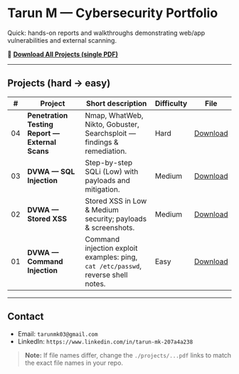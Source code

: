 # Tarun M — Cybersecurity Portfolio

Quick: hands-on reports and walkthroughs demonstrating web/app vulnerabilities and external scanning.

📄 **[Download All Projects (single PDF)](./Cybersecurity_Projects.pdf)**

---

## Projects (hard → easy)

| #  | Project | Short description | Difficulty | File |
|----|---------|-------------------|------------|------|
| 04 | **Penetration Testing Report — External Scans** | Nmap, WhatWeb, Nikto, Gobuster, Searchsploit — findings & remediation. | Hard | [Download](./projects/Penetration_Testing_Report_TarunM_FINAL_Optimized.pdf) |
| 03 | **DVWA — SQL Injection** | Step-by-step SQLi (Low) with payloads and mitigation. | Medium | [Download](./projects/DVWA_SQLi_StepByStep_Compressed.pdf) |
| 02 | **DVWA — Stored XSS** | Stored XSS in Low & Medium security; payloads & screenshots. | Medium | [Download](./projects/DVWA_Stored_XSS_Report.pdf) |
| 01 | **DVWA — Command Injection** | Command injection exploit examples: ping, `cat /etc/passwd`, reverse shell notes. | Easy | [Download](./projects/Command_Injection_DVWA_Split.pdf) |

---

## Contact
- Email: `tarunmk03@gmail.com`  
- LinkedIn: `https://www.linkedin.com/in/tarun-mk-207a4a238`  

> **Note:** If file names differ, change the `./projects/...pdf` links to match the exact file names in your repo.



